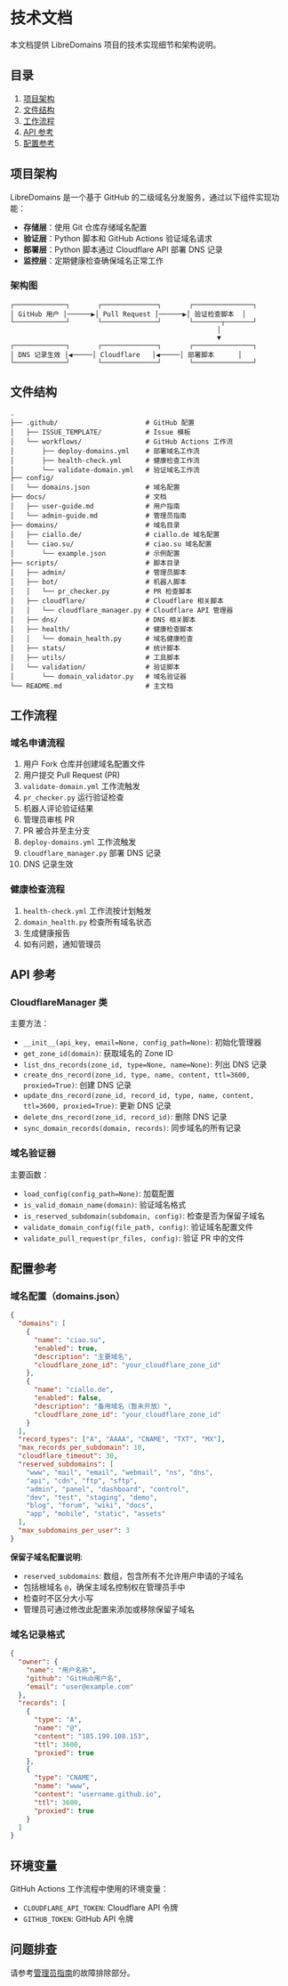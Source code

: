 # 技术文档

本文档提供 LibreDomains 项目的技术实现细节和架构说明。

## 目录

1. [项目架构](#项目架构)
2. [文件结构](#文件结构)
3. [工作流程](#工作流程)
4. [API 参考](#api-参考)
5. [配置参考](#配置参考)

## 项目架构

LibreDomains 是一个基于 GitHub 的二级域名分发服务，通过以下组件实现功能：

- **存储层**：使用 Git 仓库存储域名配置
- **验证层**：Python 脚本和 GitHub Actions 验证域名请求
- **部署层**：Python 脚本通过 Cloudflare API 部署 DNS 记录
- **监控层**：定期健康检查确保域名正常工作

### 架构图

```
┌─────────────┐       ┌──────────────┐       ┌───────────────┐
│ GitHub 用户 │──────▶│ Pull Request │──────▶│ 验证检查脚本  │
└─────────────┘       └──────────────┘       └───────┬───────┘
                                                    │
                                                    ▼
┌─────────────┐       ┌──────────────┐       ┌───────────────┐
│ DNS 记录生效 │◀─────│ Cloudflare   │◀─────│ 部署脚本      │
└─────────────┘       └──────────────┘       └───────────────┘
```

## 文件结构

```
.
├── .github/                      # GitHub 配置
│   ├── ISSUE_TEMPLATE/           # Issue 模板
│   └── workflows/                # GitHub Actions 工作流
│       ├── deploy-domains.yml    # 部署域名工作流
│       ├── health-check.yml      # 健康检查工作流
│       └── validate-domain.yml   # 验证域名工作流
├── config/
│   └── domains.json              # 域名配置
├── docs/                         # 文档
│   ├── user-guide.md             # 用户指南
│   └── admin-guide.md            # 管理员指南
├── domains/                      # 域名目录
│   ├── ciallo.de/                # ciallo.de 域名配置
│   └── ciao.su/                  # ciao.su 域名配置
│       └── example.json          # 示例配置
├── scripts/                      # 脚本目录
│   ├── admin/                    # 管理员脚本
│   ├── bot/                      # 机器人脚本
│   │   └── pr_checker.py         # PR 检查脚本
│   ├── cloudflare/               # Cloudflare 相关脚本
│   │   └── cloudflare_manager.py # Cloudflare API 管理器
│   ├── dns/                      # DNS 相关脚本
│   ├── health/                   # 健康检查脚本
│   │   └── domain_health.py      # 域名健康检查
│   ├── stats/                    # 统计脚本
│   ├── utils/                    # 工具脚本
│   └── validation/               # 验证脚本
│       └── domain_validator.py   # 域名验证器
└── README.md                     # 主文档
```

## 工作流程

### 域名申请流程

1. 用户 Fork 仓库并创建域名配置文件
2. 用户提交 Pull Request (PR)
3. `validate-domain.yml` 工作流触发
4. `pr_checker.py` 运行验证检查
5. 机器人评论验证结果
6. 管理员审核 PR
7. PR 被合并至主分支
8. `deploy-domains.yml` 工作流触发
9. `cloudflare_manager.py` 部署 DNS 记录
10. DNS 记录生效

### 健康检查流程

1. `health-check.yml` 工作流按计划触发
2. `domain_health.py` 检查所有域名状态
3. 生成健康报告
4. 如有问题，通知管理员

## API 参考

### CloudflareManager 类

主要方法：

- `__init__(api_key, email=None, config_path=None)`: 初始化管理器
- `get_zone_id(domain)`: 获取域名的 Zone ID
- `list_dns_records(zone_id, type=None, name=None)`: 列出 DNS 记录
- `create_dns_record(zone_id, type, name, content, ttl=3600, proxied=True)`: 创建 DNS 记录
- `update_dns_record(zone_id, record_id, type, name, content, ttl=3600, proxied=True)`: 更新 DNS 记录
- `delete_dns_record(zone_id, record_id)`: 删除 DNS 记录
- `sync_domain_records(domain, records)`: 同步域名的所有记录

### 域名验证器

主要函数：

- `load_config(config_path=None)`: 加载配置
- `is_valid_domain_name(domain)`: 验证域名格式
- `is_reserved_subdomain(subdomain, config)`: 检查是否为保留子域名
- `validate_domain_config(file_path, config)`: 验证域名配置文件
- `validate_pull_request(pr_files, config)`: 验证 PR 中的文件

## 配置参考

### 域名配置（domains.json）

```json
{
  "domains": [
    {
      "name": "ciao.su",
      "enabled": true,
      "description": "主要域名",
      "cloudflare_zone_id": "your_cloudflare_zone_id"
    },
    {
      "name": "ciallo.de",
      "enabled": false,
      "description": "备用域名（暂未开放）",
      "cloudflare_zone_id": "your_cloudflare_zone_id"
    }
  ],
  "record_types": ["A", "AAAA", "CNAME", "TXT", "MX"],
  "max_records_per_subdomain": 10,
  "cloudflare_timeout": 30,
  "reserved_subdomains": [
    "www", "mail", "email", "webmail", "ns", "dns",
    "api", "cdn", "ftp", "sftp",
    "admin", "panel", "dashboard", "control",
    "dev", "test", "staging", "demo",
    "blog", "forum", "wiki", "docs",
    "app", "mobile", "static", "assets"
  ],
  "max_subdomains_per_user": 3
}
```

**保留子域名配置说明**:
- `reserved_subdomains`: 数组，包含所有不允许用户申请的子域名
- 包括根域名 `@`，确保主域名控制权在管理员手中
- 检查时不区分大小写
- 管理员可通过修改此配置来添加或移除保留子域名

### 域名记录格式

```json
{
  "owner": {
    "name": "用户名称",
    "github": "GitHub用户名",
    "email": "user@example.com"
  },
  "records": [
    {
      "type": "A",
      "name": "@",
      "content": "185.199.108.153",
      "ttl": 3600,
      "proxied": true
    },
    {
      "type": "CNAME",
      "name": "www",
      "content": "username.github.io",
      "ttl": 3600,
      "proxied": true
    }
  ]
}
```

## 环境变量

GitHuh Actions 工作流程中使用的环境变量：

- `CLOUDFLARE_API_TOKEN`: Cloudflare API 令牌
- `GITHUB_TOKEN`: GitHub API 令牌

## 问题排查

请参考[管理员指南](./admin-guide.md)的故障排除部分。
